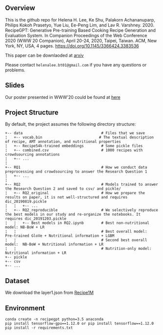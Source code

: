 ## Overview
This is the github repo for Helena H. Lee, Ke Shu, Palakorn Achananuparp, Philips Kokoh Prasetyo, Yue Liu, Ee-Peng Lim, and Lav R. Varshney. 2020. RecipeGPT: Generative Pre-training Based Cooking Recipe Generation and Evaluation System. In Companion Proceedings of the Web Conference 2020 (WWW 20 Companion), April 20-24, 2020, Taipei, Taiwan. ACM, New York, NY, USA, 4 pages. https://doi.org/10.1145/3366424.3383536 

This paper can be downlaoded at [arxiv](https://arxiv.org/pdf/1909.07881.pdf)

Please contact ```helenalee.bt01@gmail.com``` if you have any questions or problems.

## Slides 
Our poster presented in WWW'20 could be found at [here](https://drive.google.com/open?id=1bln5W9KmlxFwrpA3KRlpU30n4yGTg44U)

## Project Structure
By default, the project assumes the following directory structure:

 
    +-- data                                    # Files that we save
    ¦   +-- vocab.bin                          # The textual description of recipe, AMT annotation, and nutritional properties
    ¦   +-- Recipe54k-trained embeddings        # Some pickle files
    ¦   +-- combined.csv                        # 1000 recipes with crowdsourcing annotations
    ¦   +-- ... 
    ¦ 
    +-- RQ1                                     # How we conduct data preprocessing and crowdsourcing to answer the Research Question 1
    ¦   +-- ... 
    ¦ 
    +-- RQ2                                     # Models trained to answer the Research Question 2 and saved to csv/ and pickle/
    ¦   +-- RQ2_original                        # How we prepare the results on paper, it is not well-structured and requires dic_20190819.pickle
    ¦   ¦   +-- ...
    ¦   +-- RQ2_reproducible                    # We selectively reproduce the best models in our study and re-organize the notebooks. It requires dic_20191203.pickle
    ¦   ¦   +-- Best models in RQ2.ipynb        # Best non-nutritional model: NB-BoW + LR
    ¦   ¦                                       # Best overall model:         Pre-trained GloVe + Nutritional information + LGBM
    ¦   ¦                                       # Second best overall model:  NB-BoW + Nutritional information + LR
    ¦   ¦                                       # Nutrition-only model:       Nutritional information + LR
    +-- pickle     
    +-- csv     
    +-- ...

## Dataset
We download the layer1.json from [Recipe1M](https://arxiv.org/pdf/1909.07881.pdf)

## Environment
```
conda create -n recipegpt python=3.5 anaconda
pip install tensorflow-gpu==1.12.0 or pip install tensorflow==1.12.0
pip install -r requirements.txt
```
## 
